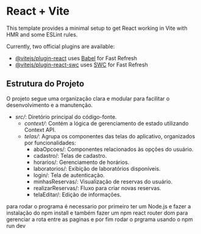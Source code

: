 # React + Vite

This template provides a minimal setup to get React working in Vite with HMR and some ESLint rules.

Currently, two official plugins are available:

- [@vitejs/plugin-react](https://github.com/vitejs/vite-plugin-react/blob/main/packages/plugin-react/README.md) uses [Babel](https://babeljs.io/) for Fast Refresh
- [@vitejs/plugin-react-swc](https://github.com/vitejs/vite-plugin-react-swc) uses [SWC](https://swc.rs/) for Fast Refresh

## Estrutura do Projeto

O projeto segue uma organização clara e modular para facilitar o desenvolvimento e a manutenção.  

- *src/*: Diretório principal do código-fonte.  
  - *context/*: Contém a lógica de gerenciamento de estado utilizando Context API.  
  - *telas/*: Agrupa os componentes das telas do aplicativo, organizados por funcionalidades:  
    - abaOpcoes/: Componentes relacionados às opções do usuário.  
    - cadastro/: Telas de cadastro.  
    - horarios/: Gerenciamento de horários.  
    - laboratorios/: Exibição de laboratórios disponíveis.  
    - login/: Tela de autenticação.  
    - minhasReservas/: Visualização de reservas do usuário.  
    - realizarReservas/: Fluxo para criar novas reservas.  
    - telaEditar/: Edição de informações.
     
para rodar o programa é necessario por primeiro ter um Node.js e fazer a instalação do npm install e também fazer um npm react router dom para gerenciar a rota entre as paginas
e por fim rodar o prgrama usando o npm run dev
